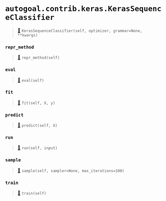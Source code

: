 # `autogoal.contrib.keras.KerasSequenceClassifier`

> [📝](https://github.com/autogal/autogoal/blob/main/autogoal/contrib/keras/_base.py#L296)
> `KerasSequenceClassifier(self, optimizer, grammar=None, **kwargs)`

### `repr_method`

> [📝](https://github.com/autogoal/autogoal/blob/main/autogoal/utils/__init__.py#L87)
> `repr_method(self)`

### `eval`

> [📝](https://github.com/autogoal/autogoal/blob/main/autogoal/contrib/keras/_base.py#L59)
> `eval(self)`

### `fit`

> [📝](https://github.com/autogoal/autogoal/blob/main/autogoal/contrib/keras/_base.py#L189)
> `fit(self, X, y)`

### `predict`

> [📝](https://github.com/autogoal/autogoal/blob/main/autogoal/contrib/keras/_base.py#L196)
> `predict(self, X)`

### `run`

> [📝](https://github.com/autogoal/autogoal/blob/main/autogoal/contrib/keras/_base.py#L303)
> `run(self, input)`

### `sample`

> [📝](https://github.com/autogoal/autogoal/blob/main/autogoal/contrib/keras/_base.py#L93)
> `sample(self, sampler=None, max_iterations=100)`

### `train`

> [📝](https://github.com/autogoal/autogoal/blob/main/autogoal/contrib/keras/_base.py#L56)
> `train(self)`

